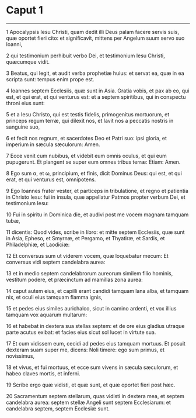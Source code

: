 # Caput 1

***

1 Apocalypsis Iesu Christi, quam dedit illi Deus palam facere servis suis, quæ oportet fieri cito: et significavit, mittens per Angelum suum servo suo Ioanni,

2 qui testimonium perhibuit verbo Dei, et testimonium Iesu Christi, quæcumque vidit.

3 Beatus, qui legit, et audit verba prophetiæ huius: et servat ea, quæ in ea scripta sunt: tempus enim prope est.

4 Ioannes septem Ecclesiis, quæ sunt in Asia. Gratia vobis, et pax ab eo, qui est, et qui erat, et qui venturus est: et a septem spiritibus, qui in conspectu throni eius sunt:

5 et a Iesu Christo, qui est testis fidelis, primogenitus mortuorum, et princeps regum terræ, qui dilexit nos, et lavit nos a peccatis nostris in sanguine suo,

6 et fecit nos regnum, et sacerdotes Deo et Patri suo: ipsi gloria, et imperium in sæcula sæculorum: Amen.

7 Ecce venit cum nubibus, et videbit eum omnis oculus, et qui eum pupugerunt. Et plangent se super eum omnes tribus terræ: Etiam: Amen.

8 Ego sum α, et ω, principium, et finis, dicit Dominus Deus: qui est, et qui erat, et qui venturus est, omnipotens.

9 Ego Ioannes frater vester, et particeps in tribulatione, et regno et patientia in Christo Iesu: fui in insula, quæ appellatur Patmos propter verbum Dei, et testimonium Iesu:

10 Fui in spiritu in Dominica die, et audivi post me vocem magnam tamquam tubæ,

11 dicentis: Quod vides, scribe in libro: et mitte septem Ecclesiis, quæ sunt in Asia, Epheso, et Smyrnæ, et Pergamo, et Thyatiræ, et Sardis, et Philadelphiæ, et Laodiciæ:

12 Et conversus sum ut viderem vocem, quæ loquebatur mecum: Et conversus vidi septem candelabra aurea:

13 et in medio septem candelabrorum aureorum similem filio hominis, vestitum podere, et præcinctum ad mamillas zona aurea:

14 caput autem eius, et capilli erant candidi tamquam lana alba, et tamquam nix, et oculi eius tamquam flamma ignis,

15 et pedes eius similes aurichalco, sicut in camino ardenti, et vox illius tamquam vox aquarum multarum:

16 et habebat in dextera sua stellas septem: et de ore eius gladius utraque parte acutus exibat: et facies eius sicut sol lucet in virtute sua.

17 Et cum vidissem eum, cecidi ad pedes eius tamquam mortuus. Et posuit dexteram suam super me, dicens: Noli timere: ego sum primus, et novissimus,

18 et vivus, et fui mortuus, et ecce sum vivens in sæcula sæculorum, et habeo claves mortis, et inferni.

19 Scribe ergo quæ vidisti, et quæ sunt, et quæ oportet fieri post hæc.

20 Sacramentum septem stellarum, quas vidisti in dextera mea, et septem candelabra aurea: septem stellæ Angeli sunt septem Ecclesiarum: et candelabra septem, septem Ecclesiæ sunt.


